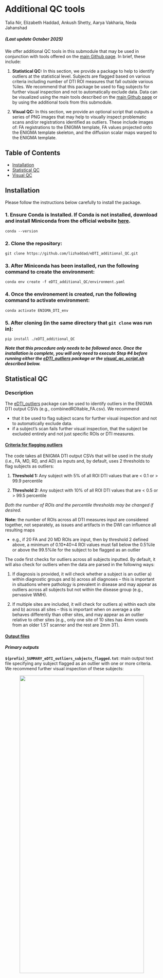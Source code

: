 # Additional QC tools

Talia Nir, Elizabeth Haddad, Ankush Shetty, Aarya Vakharia, Neda Jahanshad
##### (Last update October 2025)



We offer additional QC tools in this submodule that may be used in conjunction with tools offered on the [main Github page](https://github.com/ENIGMA-git/ENIGMA-DTI-TBSS-Protocol?tab=readme-ov-file#quality-control-protocols). In brief, these include:

1. **Statistical QC:** In this section, we provide a package to help to identify outliers at the statistical level. Subjects are flagged based on various criteria including number of DTI ROI measures that fall outside various %iles. We recommend that this package be used to flag subjects for further visual inspection and not to automatically exclude data. Data can be visualized using the main tools described on the [main Github page](https://github.com/ENIGMA-git/ENIGMA-DTI-TBSS-Protocol?tab=readme-ov-file#quality-control-protocols) or by using the additional tools from this submodule.  

2. **Visual QC:** In this section, we provide an optional script that outputs a series of PNG images that may help to visually inspect problematic scans and/or registrations identified as outliers. These include images of: FA registrations to the ENIGMA template, FA values projected onto the ENIGMA template skeleton, and the diffusion scalar maps warped to the ENIGMA template.

## Table of Contents
- [Installation](#installation)
- [Statistical QC](#statistical-qc)
- [Visual QC](#visual-qc)


## Installation

Please follow the instructions below carefully to install the package.

### 1. Ensure Conda is Installed. If Conda is not installed, download and install Miniconda from the official website [here](https://docs.conda.io/projects/conda/en/latest/user-guide/install/index.html). 
  `conda --version`
### 2. Clone the repository:
  `git clone https://github.com/lizhaddad/eDTI_additional_QC.git`

### 3. After Miniconda has been installed, run the following command to create the environment:
  `conda env create -f eDTI_additional_QC/environment.yaml`

### 4. Once the environement is created, run the following command to activate environment:
  `conda activate ENIGMA_DTI_env`

### 5. After cloning (in the same directory that `git clone` was run in):
  `pip install ./eDTI_additional_QC`

**_Note that this procedure only needs to be followed once. Once the installation is complete, you will only need to execute Step #4 before running either the [eDTI_outliers](https://github.com/lizhaddad/eDTI_additional_QC/tree/main/eDTI_outliers) package or the [visual_qc_script.sh](https://github.com/lizhaddad/eDTI_additional_QC/blob/main/visual_qc/visual_qc_script.sh) described below._**


## Statistical QC

### Description

The [eDTI_outliers](https://github.com/lizhaddad/eDTI_QC_v2_dev2/tree/c0981c8c8230d0277c5641971ad2a3bc5d3a3b55/eDTI_outliers) package can be used to identify outliers in the ENIGMA DTI output CSVs (e.g., combinedROItable_FA.csv). We recommend
* that it be used to flag subject scans for further visual inspection and not to automatically exclude data.
* if a subject’s scan fails further visual inspection, that the subject be excluded entirely and not just specific ROIs or DTI measures.

#### <ins>Criteria for flagging outliers</ins>

The code takes all ENIGMA DTI output CSVs that will be used in the study (i.e., FA, MD, RD, and AD) as inputs and, by default, uses 2 thresholds to flag subjects as outliers:

1. **Threshold 1:** Any subject with 5% of all ROI DTI values that are < 0.1 or > 99.9 percentile

2. **Threshold 2:** Any subject with 10% of all ROI DTI values that are < 0.5 or > 99.5 percentile

_Both the number of ROIs and the percentile thresholds may be changed if desired._

**Note:** the number of ROIs across all DTI measures input are considered together, not separately, as issues and artifacts in the DWI can influence all resulting maps 
* e.g., if 20 FA and 20 MD ROIs are input, then by threshold 2 defined above, a minimum of 0.10*40=4 ROI values must fall below the 0.5%ile or above the 99.5%ile for the subject to be flagged as an outlier

The code first checks for outliers across all subjects inputted. By default, it will also check for outliers when the data are parsed in the following ways:

1. If diagnosis is provided, it will check whether a subject is an outlier a) within diagnostic groups and b) across all diagnoses – this is important in situations where pathology is prevalent in disease and may appear as outliers across all subjects but not within the disease group (e.g., pervasive WMH). 

2. If multiple sites are included, it will check for outliers a) within each site and b) across all sites – this is important when on average a site behaves differently than other sites, and may appear as an outlier relative to other sites (e.g., only one site of 10 sites has 4mm voxels from an older 1.5T scanner and the rest are 2mm 3T). 

#### <ins>Output files</ins>

#### _Primary outputs_

**`${prefix}_SUMMARY_eDTI_outliers_subjects_flagged.txt`**: main output text file specifying any subject flagged as an outlier with one or more criteria. We recommend further visual inspection of these subjects:

<p align="center">
<img src="https://github.com/lizhaddad/eDTI_QC_v2_dev2/blob/c0981c8c8230d0277c5641971ad2a3bc5d3a3b55/eDTI_outliers/images/example_main_output.png" width="90%" height="50%">
</p>

**`${prefix}_eDTI_outliers.log`**: text file log of the command, flags, and inputs used

#### _Secondary outputs_

Additional information on the criteria for which each subject was flagged and the specific ROI measures flagged can be found in the **`Supplementary_Outputs/`** folder.

**`Supplementary_Outputs/${prefix}_eDTI_outliers_subjects_flagged_byCriteria.xlsx`**: formatted excel file details, for each subject, how many ROI measures were flagged using each of 8 possible criteria. The 9 columns indicate the number of outliers detected:
* Across sites, across diagnoses, using threshold 1
* Across sites, across diagnoses, using threshold 2
* Across sites, within diagnoses, using threshold 1
* Across sites, within diagnoses, using threshold 2
* Within sites, across diagnoses, using threshold 1
* Within sites, across diagnoses, using threshold 2
* Within sites, within diagnoses, using threshold 1
* Within sites, within diagnoses, using threshold 2
* Summary column indicating the total number of times the subject was flagged across the 8 criteria

**Note:** If there are not multiple diagnoses or sites, these columns will automatically be excluded. Only ROI measure counts that meet or surpass the given criteria are noted (e.g. if only 3% of ROIs were identified as outliers, not 10%, the cell remains blank) 

<p align="center">
<img src="https://github.com/lizhaddad/eDTI_QC_v2_dev2/blob/c0981c8c8230d0277c5641971ad2a3bc5d3a3b55/eDTI_outliers/images/example_xlsx.png" width="90%" height="50%">
</p>

**`Supplementary_Outputs/${prefix}_eDTI_outliers_subjects_flagged_byCriteria.csv`**: CSV with the same information as **`Supplementary_Outputs/${prefix}_eDTI_outliers_subjects_flagged_byCriteria.xlsx`** but saved in a format that is easier to filter and read into other packages.

**`Supplementary_Outputs/${prefix}_eDTI_outliers_ROIs_flagged_byCriteria.csv`**: CSV with the number of ROI measures that were identified as outliers replaced with a list of the specific ROIs that were flagged

<p align="center">
<img src="https://github.com/lizhaddad/eDTI_QC_v2_dev2/blob/c0981c8c8230d0277c5641971ad2a3bc5d3a3b55/eDTI_outliers/images/example_roi_flagged.png" width="90%" height="50%">
</p>

### Setting up input files

**`eDTI_outliers.py`** requires two input files to run:

1.) <ins>ENIGMA DTI outputs text file</ins>: A text file enumerating the absolute path to each ENIGMA DTI output CSV file. These are the CSV files containing all the mean DTI measures in each ROI. **_We assume these CSVs include the standard white matter ROIs output by running the ENIGMA DTI protocol_**.

<p align="center">
<img src="https://github.com/lizhaddad/eDTI_QC_v2_dev2/blob/c0981c8c8230d0277c5641971ad2a3bc5d3a3b55/eDTI_outliers/images/example_text.png" width="90%" height="50%">
</p>

2.) <ins>Demographics CSV file</ins>: If you would like site and diagnosis to be considered, a separate CSV file with columns indicating diagnosis and site for each subject. This file can include other demographic and study variables as well, they do need to be removed. 

<p align="center">
<img src="https://github.com/lizhaddad/eDTI_QC_v2_dev2/blob/c0981c8c8230d0277c5641971ad2a3bc5d3a3b55/eDTI_outliers/images/example_demog.png" width="90%" height="50%">
</p>

The **subject ID column name must match** across all CSVs listed in the ENIGMA DTI outputs text file and the demographics CSV file.



### Usage

```
conda activate ENIGMA_DTI_env

eDTI_outliers \
--subjID subjectID \
--dx Diagnosis \
--site Site \
--demogCSV /Users/enigma_DTI/projects/tbss/example_input/example_demog.csv \
--output /Users/enigma_DTI/projects/tbss/example_output/eDTI_project \
--DTIinputs /Users/enigma_DTI/projects/tbss/example_input/example_text.txt
```

| flag        | input type   | required/ optional | description                                                                                                                                                                                                                                                                                                                                    |
| ----------- | ------------ | ------------------ | ---------------------------------------------------------------------------------------------------------------------------------------------------------------------------------------------------------------------------------------------------------------------------------------------------------------------------------------------- |
| \--subjID   | string       | required           | Indicate the column name that indicates the subject ID information across all files input (e.g., –subjID subjectID). Make sure the subject ID column name is the same across all input CSV files.                                                                                                                                              |
| –-DTIinputs  | text file    | required           | Path to text file that contains a list of absolute paths to each ENIGMA DTI output CSV file. This should contain a minimum of 1 path, but can include more.                                                                                                                                                                                    |
| \--demogCSV | csv file     | optional           | Path to CSV file that contains all study variables (e.g. demographic information). If you would like site and diagnosis to be considered, this CSV should contain columns for diagnosis group and site, if available. If not provided, only outliers across all diagnoses and sites will be considered.                                        |
| \--dx       | string       | optional           | If applicable, indicate the column name that indicates diagnosis information in –demogCSV (e.g., –dx Diagnosis). If not provided, only outliers across all diagnoses will be considered.                                                                                                                                                       |
| \--site     | string       | optional           | If applicable, indicate the column name that indicates site or study information in –demogCSV (e.g., –site Site). If not provided, only outliers across all sites will be considered.                                                                                                                                                          |
| –-quant1     | numeric      | optional           | List of 2 numbers between 0 and 1 indicating the upper and lower quantile thresholds used to identify outliers (e.g. –quant1 .25 .75). NOTE: By default this is set to –quant1 .005 .995 such that ROI values < 0.5 %ile or > 99.5 %ile are flagged                                                                                            |
| \--perc1    | numeric      | optional           | Number between 0 and 1 indicating the percent of ROIs that must fall outside the thresholds defined by –quant1 in order to flag a subject as an outlier (e.g. –perc1 .50 indicates 50%). NOTE: By default this is set to –perc1 0.1 such that if 10% of the total number of ROIs are outside quant1, the subject will be flagged as an outlier |
| –-quant2     | numeric      | optional           | List of 2 numbers between 0 and 1 indicating the upper and lower quantile thresholds used to identify outliers (e.g. –quant2 .25 .75). NOTE: By default this is set to –quant2 .001 .999 such that ROI values < 0.1 %ile or > 99.9 %ile are flagged                                                                                            |
| \--perc2    | numeric      | optional           | Number between 0 and 1 indicating the percent of ROIs that must fall outside the thresholds defined by –quant2 in order to flag a subject as an outlier (e.g. –perc2 .50 indicates 50%). NOTE: By default this is set to –perc2 0.05 such that if 5% of the total number of ROIs are outside quant2, the subject will be flagged as an outlier |
| \--output   | path/ prefix | required           | Path to where the output files will be outputted along with an output prefix (e.g. /Users/enigma_DTI/projects/tbss/example_output/eDTI_project).                                                                                                                                                                                                                                                       |





## Visual QC

Once you have created the environment from described in [this section](##Installation), be sure to activate the environment in your terminal (as in step 4) each time you want to run the visual QC script:

`conda activate ENIGMA_DTI_env`

Open the [visual qc script.sh](https://github.com/lizhaddad/eDTI_QC_v2_dev2/blob/826fcbebcee3d9fdc06ef3d402f259b9c14c58c2/visual_qc/visual_qc_script.sh) in any text editor and modify the paths and file suffixes in the "EDIT ME" section.

Once you have completed these two steps, simply run the script in a terminal as such (being sure to point to the absolute path if the script is not in your present working directory):

`./visual_qc.script.sh` 

Next, you can view the following outputs:

### FA registration
Shows the outline of the ENIGMA template in red overlaid on each subject’s FA image

_What to look for:_
* Red outline is misaligned in central white matter regions of high FA (eg: the corpus callosum, internal capsule, etc)

**Good example:**


<p align="center">
<img src="https://github.com/lizhaddad/eDTI_QC_v2_dev2/blob/826fcbebcee3d9fdc06ef3d402f259b9c14c58c2/visual_qc/images/registration_qc_good.png" width="90%" height="50%">
</p>

**Bad example:**

<p align="center">
<img src="https://github.com/lizhaddad/eDTI_QC_v2_dev2/blob/826fcbebcee3d9fdc06ef3d402f259b9c14c58c2/visual_qc/images/registration_qc_bad.png" width="90%" height="50%">
</p>

### FA skeleton
Creates a picture of extracted subject FA values in the ENIGMA template skeleton which shows the different intensities to check for breaks in skeleton

_What to look for:_
* Regions of skeleton with no values (i.e. dark/blacked out)
* Extreme differences in contrast/FA values in the skeleton indicating noisy FA

**Good example:**

<p align="center">
<img src="https://github.com/lizhaddad/eDTI_QC_v2_dev2/blob/826fcbebcee3d9fdc06ef3d402f259b9c14c58c2/visual_qc/images/skeleton_qc_good.png" width="90%" height="50%">
</p>

**Bad example:**

<p align="center">
<img src="https://github.com/lizhaddad/eDTI_QC_v2_dev2/blob/826fcbebcee3d9fdc06ef3d402f259b9c14c58c2/visual_qc/images/skeleton_qc_bad.png" width="90%" height="50%">
</p>


### dMRI maps
DTI scalar maps (i.e. FA, MD, AD, RD) warped to the ENIGMA template

_What to look for:_
* Evidence of misregistration (eg: image looks extremely distorted, out of field of view)
* Another opportunity to QC preprocessing if it wasn’t done (i.e. note noisy images, pathology, cropped FOV, etc)

**Example FA:**
<p align="center">
<img src="https://github.com/lizhaddad/eDTI_QC_v2_dev2/blob/f15f34baeec08485da47b618bf5b57da79ede787/visual_qc/images/example_FA2ENIGMA_QC.png" width="90%" height="50%">
</p>


**Example MD:**
<p align="center">
<img src="https://github.com/lizhaddad/eDTI_QC_v2_dev2/blob/f15f34baeec08485da47b618bf5b57da79ede787/visual_qc/images/example_MD2ENIGMA_QC.png" width="90%" height="50%">
</p>
